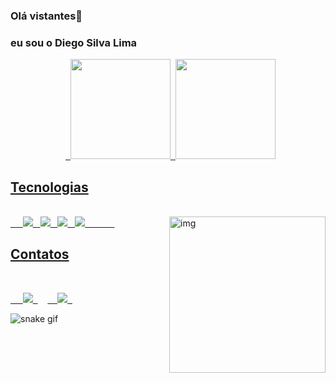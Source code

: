 ### Olá vistantes👋
### eu sou o Diego Silva Lima

<div align="center">  <a href="https://github.com/skliners">  <img height="160em" src="https://github-readme-stats.vercel.app/api?username=skliners&show_icons=true&theme=dracula&include_all_commits=true&count_private=true"/>  <img height="160em" src="https://github-readme-stats.vercel.app/api/top-langs/?username=skliners&layout=compact&langs_count=7&theme=dracula"/>
</div>

## Tecnologias

<div style="display: inline_block"><br>    
  <img src="https://img.icons8.com/color/48/000000/html-5--v1.png"/>  
  <img src="https://img.icons8.com/color/48/000000/css3.png"/>  
  <img src="https://img.icons8.com/color/48/000000/javascript--v1.png"/>  
  <img src="https://img.icons8.com/color/48/000000/c-sharp-logo.png"/> 
  <img align="right" alt="img" height="250" src="https://i.pinimg.com/originals/ec/5f/37/ec5f377a267f9e999a5f4b13bd0fb102.gif"/>          
</div>

## Contatos

<div style="display: inline_block"><br>

  <a target="_blank" href="mailto:diego.1311lima@gmail.com">    <img src="https://img.icons8.com/color/48/000000/gmail--v1.png"/>  </a>    <a target="_blank" href="https://www.linkedin.com/in/alexandre-develop/">    <img src="https://img.icons8.com/color/48/000000/linkedin-circled--v1.png"/>  </a>  
</div>

![snake gif](https://github.com/skliners/skliners/blob/output/github-contribution-grid-snake.svg)


